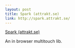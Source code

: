 ```yaml
--- 
layout: post
title: Spark (attrakt.se)
link: http://spark.attrakt.se/
---
```

<a href="http://spark.attrakt.se/">Spark (attrakt.se)</a>

<p>An in browser multitouch lib.</p>
